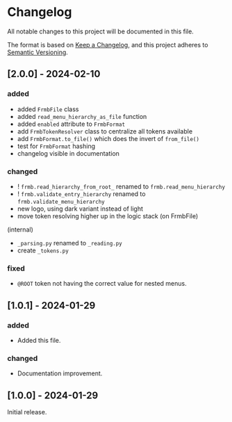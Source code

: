 # Changelog

All notable changes to this project will be documented in this file.

The format is based on [Keep a Changelog](https://keepachangelog.com/en/1.0.0/),
and this project adheres to [Semantic Versioning](https://semver.org/spec/v2.0.0.html).

## [2.0.0] - 2024-02-10

### added

- added `FrmbFile` class
- added `read_menu_hierarchy_as_file` function
- added `enabled` attribute to `FrmbFormat`
- add `FrmbTokenResolver` class to centralize all tokens available
- add `FrmbFormat.to_file()` which does the invert of `from_file()`
- test for `FrmbFormat` hashing 
- changelog visible in documentation

### changed

- ! `frmb.read_hierarchy_from_root_` renamed to `frmb.read_menu_hierarchy`
- ! `frmb.validate_entry_hierarchy` renamed to `frmb.validate_menu_hierarchy`
- new logo, using dark variant instead of light
- move token resolving higher up in the logic stack (on FrmbFile)

(internal)
- `_parsing.py` renamed to `_reading.py`
- create `_tokens.py`

### fixed

- `@ROOT` token not having the correct value for nested menus.

## [1.0.1] - 2024-01-29

### added

- Added this file.

### changed

- Documentation improvement.

## [1.0.0] - 2024-01-29

Initial release.